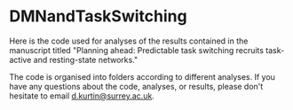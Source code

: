 # DMNandTaskSwitching
Here is the code used for analyses of the results contained in the manuscript titled "Planning ahead: Predictable task switching recruits task-active and resting-state networks."

The code is organised into folders according to different analyses. If you have any questions about the code, analyses, or results, please don't hesitate to email d.kurtin@surrey.ac.uk. 

